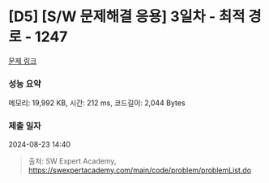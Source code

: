 # [D5] [S/W 문제해결 응용] 3일차 - 최적 경로 - 1247 

[문제 링크](https://swexpertacademy.com/main/code/problem/problemDetail.do?contestProbId=AV15OZ4qAPICFAYD) 

### 성능 요약

메모리: 19,992 KB, 시간: 212 ms, 코드길이: 2,044 Bytes

### 제출 일자

2024-08-23 14:40



> 출처: SW Expert Academy, https://swexpertacademy.com/main/code/problem/problemList.do